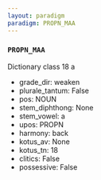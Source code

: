```yaml
---
layout: paradigm
paradigm: PROPN_MAA
---
```

### ` PROPN_MAA `

Dictionary class 18 a
* grade_dir: weaken
* plurale_tantum: False
* pos: NOUN
* stem_diphthong: None
* stem_vowel: a
* upos: PROPN
* harmony: back
* kotus_av: None
* kotus_tn: 18
* clitics: False
* possessive: False
